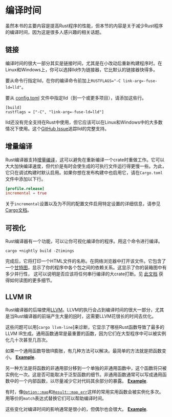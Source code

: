 # 编译时间

虽然本书的主要内容是提高Rust程序的性能，但本节的内容是关于减少Rust程序的编译时间，因为这是很多人感兴趣的相关话题。

## 链接

编译时间的很大一部分其实是链接时间，尤其是在小改动后重新构建程序时。在Linux和Windows上，你可以选择lld作为链接器，它比默认的链接器快得多。

要从命令行指定lld，在你的编译命令前加上`RUSTFLAGS="-C link-arg=-fuse-ld=lld"`。

要从 [config.toml] 文件中指定lld（到一个或更多项目），请添加这些行。
```text
[build]
rustflags = ["-C", "link-arg=-fuse-ld=lld"]
```
[config.toml]: https://doc.rust-lang.org/cargo/reference/config.html

lld还没有完全支持在Rust中使用，但它应该可以在Linux和Windows中的大多数情况下使用。这个[GitHub Issue]追踪lld的完整支持。

[GitHub Issue]: https://github.com/rust-lang/rust/issues/39915#issuecomment-618726211

## 增量编译

Rust编译器支持[增量编译]，这可以避免在重新编译一个crate时重做工作。它可以大大加快编译速度，但代价是有时会使生成的可执行文件运行得更慢一些。为此，它只在调试构建时默认启用。如果你想在发布构建中也启用它，请在`Cargo.toml`文件中添加以下行。
```toml
[profile.release]
incremental = true
```
关于`incremental`设置以及为不同的配置文件启用特定设置的详细信息，请参见[Cargo文档]。

[增量编译]: https://blog.rust-lang.org/2016/09/08/incremental.html
[Cargo文档]: https://doc.rust-lang.org/cargo/reference/profiles.html#incremental

## 可视化

Rust编译器有一个功能，可以让你可视化编译你的程序。用这个命令进行编译。
```text
cargo +nightly build -Ztimings
```
完成后，它将打印一个HTML文件的名称。在网络浏览器中打开该文件。它包含了一个[甘特图]，显示了你的程序中各个包之间的依赖关系。这显示了你的装箱图中有多少并行性，
这可以说明是否应该将任何串行编译的大crate打断。见 [此文档][Z-timings] 获得如何读图的更多细节。

[甘特图]: https://www.wanweibaike.com/wiki-%E7%94%98%E7%89%B9%E5%9B%BE
[Z-timings]: https://doc.rust-lang.org/nightly/cargo/reference/unstable.html#timings

## LLVM IR

Rust编译器的后端使用[LLVM]。LLVM的执行会占到编译时间的很大一部分，尤其是当Rust编译器的前端产生大量的[IR]时，这需要LLVM花很长的时间去优化。

[LLVM]: https://llvm.org/
[IR]: https://en.wikipedia.org/wiki/Intermediate_representation

这些问题可以用[`cargo llvm-line`]来诊断，它显示了哪些Rust函数导致了最多的LLVM IR生成。通用函数通常是最重要的函数，因为它们在大型程序中可以被实例化几十次甚至几百次。

[`cargo llvm-lines`]: https://github.com/dtolnay/cargo-llvm-lines/

如果一个通用函数导致IR膨胀，有几种方法可以解决。最简单的方法就是把函数变小。
[**Example**](https://github.com/rust-lang/rust/pull/72166/commits/5a0ac0552e05c079f252482cfcdaab3c4b39d614).

另一种方法是将函数的非通用部分移到一个单独的非通用函数中，这个函数将只被实例化一次。这是否可能取决于泛型函数的细节。非通用函数通常可以写成通用函数中的一个内部函数，以尽量减少它对代码其余部分的暴露。
[**Example**](https://github.com/rust-lang/rust/pull/72013/commits/68b75033ad78d88872450a81745cacfc11e58178).

有时，像[`Option::map`]和[`Result::map_err`]这样的常用实用函数会被实例化多次。 用等价的`match`表达式替换它们可以帮助编译时间。

[`Option::map`]: https://doc.rust-lang.org/std/option/enum.Option.html#method.map
[`Result::map_err`]: https://doc.rust-lang.org/std/result/enum.Result.html#method.map_err

这些变化对编译时间的影响通常是很小的，但偶尔也会很大。
[**Example**](https://github.com/servo/servo/issues/26585).
